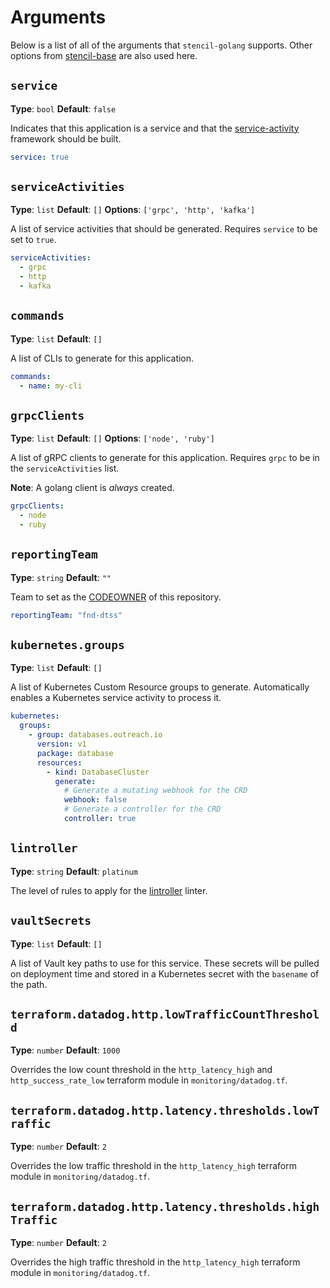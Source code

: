 # Arguments

Below is a list of all of the arguments that `stencil-golang` supports. Other options from [stencil-base](TODO) are also used here.

## `service`

**Type**: `bool`
**Default**: `false`

Indicates that this application is a service and that the [service-activity](./service-activity.md) framework should be built.

```yaml
service: true
```

## `serviceActivities`

**Type**: `list`
**Default**: `[]`
**Options**: `['grpc', 'http', 'kafka']`

A list of service activities that should be generated. Requires `service` to be set to `true`.

```yaml
serviceActivities:
  - grpc
  - http
  - kafka
```

## `commands`

**Type**: `list`
**Default**: `[]`

A list of CLIs to generate for this application.

```yaml
commands:
  - name: my-cli
```

## `grpcClients`

**Type**: `list`
**Default**: `[]`
**Options**: `['node', 'ruby']`

A list of gRPC clients to generate for this application. Requires `grpc` to be in the `serviceActivities` list.

**Note**: A golang client is _always_ created.

```yaml
grpcClients:
  - node
  - ruby
```

## `reportingTeam`

**Type**: `string`
**Default**: `""`

Team to set as the [CODEOWNER](https://docs.github.com/en/repositories/managing-your-repositorys-settings-and-features/customizing-your-repository/about-code-owners) of this repository.

```yaml
reportingTeam: "fnd-dtss"
```

## `kubernetes.groups`

**Type**: `list`
**Default**: `[]`

A list of Kubernetes Custom Resource groups to generate. Automatically enables a Kubernetes service activity to process it.

```yaml
kubernetes:
  groups:
    - group: databases.outreach.io
      version: v1
      package: database
      resources:
        - kind: DatabaseCluster
          generate:
            # Generate a mutating webhook for the CRD
            webhook: false
            # Generate a controller for the CRD
            controller: true
```

## `lintroller`

**Type**: `string`
**Default**: `platinum`

The level of rules to apply for the [lintroller](https://github.com/getoutreach/lintroller) linter.

## `vaultSecrets`

**Type**: `list`
**Default**: `[]`

A list of Vault key paths to use for this service. These secrets will be pulled on deployment time and stored in a Kubernetes secret with the `basename` of the path.

## `terraform.datadog.http.lowTrafficCountThreshold`

**Type**: `number`
**Default**: `1000`

Overrides the low count threshold in the `http_latency_high` and `http_success_rate_low` terraform module in `monitoring/datadog.tf`.

## `terraform.datadog.http.latency.thresholds.lowTraffic`

**Type**: `number`
**Default**: `2`

Overrides the low traffic threshold in the `http_latency_high` terraform module in `monitoring/datadog.tf`.

## `terraform.datadog.http.latency.thresholds.highTraffic`

**Type**: `number`
**Default**: `2`

Overrides the high traffic threshold in the `http_latency_high` terraform module in `monitoring/datadog.tf`.
